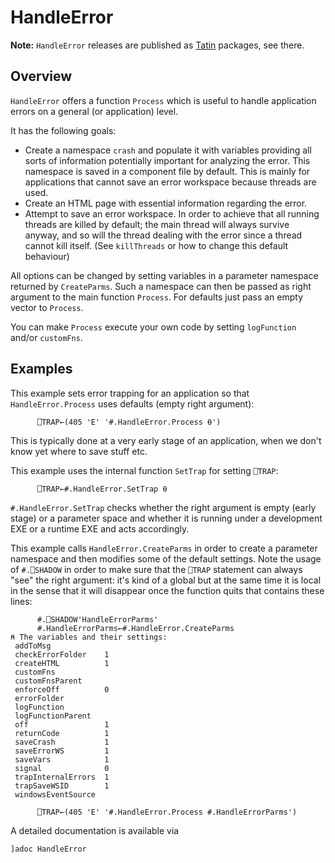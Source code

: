 # HandleError

**Note:** `HandleError` releases are published as [Tatin](https://tatin.dev "Link to the principal Tatin Registry") packages, see there.

## Overview 

`HandleError` offers a function `Process` which is useful to handle application errors on a general (or application) level.

It has the following goals:

 * Create a namespace `crash` and populate it with variables providing all sorts of information potentially important for analyzing the error. This namespace is saved in a component file by default. This is mainly for applications that cannot save an error workspace because threads are used.
 * Create an HTML page with essential information regarding the error.
 * Attempt to save an error workspace. In order to achieve that all running threads are killed by default; the main thread will always survive anyway, and so will the thread dealing with the error since a thread cannot kill itself. (See `killThreads` or how to change this default behaviour)

All options can be changed by setting variables in a parameter namespace returned by `CreateParms`. Such a namespace can then be passed as right argument to the main function `Process`. For defaults just pass an empty vector to `Process`. 

You can make `Process` execute your own code by setting `logFunction` and/or `customFns`.

## Examples 

This example sets error trapping for an application so that `HandleError.Process` uses defaults (empty right argument): 
```
      ⎕TRAP←(405 'E' '#.HandleError.Process ⍬')
```

This is typically done at a very early stage of an application, when we don't know yet where to save stuff etc.

This example uses the internal function `SetTrap` for setting `⎕TRAP`:

```
      ⎕TRAP←#.HandleError.SetTrap ⍬
```

`#.HandleError.SetTrap` checks whether the right argument is empty (early stage) or a parameter space and whether it is running under a development EXE or a runtime EXE and acts accordingly.

This example calls `HandleError.CreateParms` in order to create a parameter namespace and then modifies some of the default settings. Note the usage of `#.⎕SHADOW` in order to make sure that the `⎕TRAP` statement can always "see" the right argument: it's kind of a global but at the same time it is local in the sense that it will disappear once the function quits that contains these lines:

```
      #.⎕SHADOW'HandleErrorParms'
      #.HandleErrorParms←#.HandleError.CreateParms
⍝ The variables and their settings:
 addToMsg              
 checkErrorFolder    1 
 createHTML          1 
 customFns             
 customFnsParent       
 enforceOff          0 
 errorFolder           
 logFunction           
 logFunctionParent     
 off                 1 
 returnCode          1 
 saveCrash           1 
 saveErrorWS         1 
 saveVars            1 
 signal              0 
 trapInternalErrors  1 
 trapSaveWSID        1 
 windowsEventSource    

      ⎕TRAP←(405 'E' '#.HandleError.Process #.HandleErrorParms')
```

A detailed documentation is available via

```
]adoc HandleError
```
